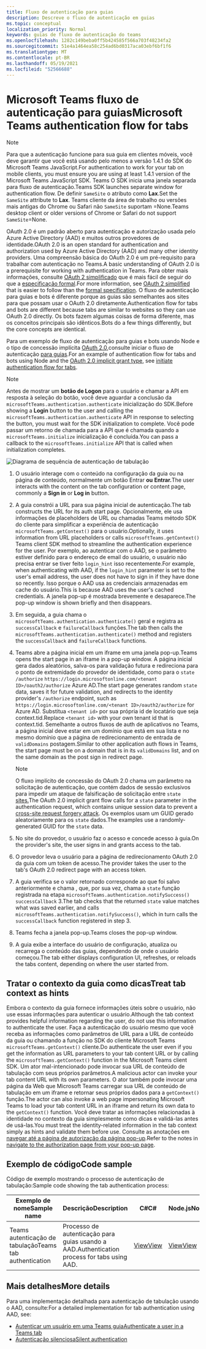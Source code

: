 ```yaml
---
title: Fluxo de autenticação para guias
description: Descreve o fluxo de autenticação em guias
ms.topic: conceptual
localization_priority: Normal
keywords: guias de fluxo de autenticação do teams
ms.openlocfilehash: 1282c149beba0ff5b424585f566a703f48234fa2
ms.sourcegitcommit: 51e4a1464ea58c254ad6bd0317aca03ebf6bf1f6
ms.translationtype: MT
ms.contentlocale: pt-BR
ms.lasthandoff: 05/19/2021
ms.locfileid: "52566688"
---
```

# <a name="microsoft-teams-authentication-flow-for-tabs"></a><span data-ttu-id="6367e-104">Microsoft Teams fluxo de autenticação para guias</span><span class="sxs-lookup"><span data-stu-id="6367e-104">Microsoft Teams authentication flow for tabs</span></span>

> [!NOTE]
> <span data-ttu-id="6367e-105">Para que a autenticação funcione para sua guia em clientes móveis, você deve garantir que você está usando pelo menos a versão 1.4.1 do SDK do Microsoft Teams JavaScript.</span><span class="sxs-lookup"><span data-stu-id="6367e-105">For authentication to work for your tab on mobile clients, you must ensure you are using at least 1.4.1 version of the Microsoft Teams JavaScript SDK.</span></span>
> <span data-ttu-id="6367e-106">Teams O SDK inicia uma janela separada para fluxo de autenticação.</span><span class="sxs-lookup"><span data-stu-id="6367e-106">Teams SDK launches separate window for authentication flow.</span></span> <span data-ttu-id="6367e-107">De definir `SameSite` o atributo como **Lax**.</span><span class="sxs-lookup"><span data-stu-id="6367e-107">Set the `SameSite` attribute to **Lax**.</span></span> <span data-ttu-id="6367e-108">Teams cliente da área de trabalho ou versões mais antigas do Chrome ou Safari não `SameSite` suportam =None.</span><span class="sxs-lookup"><span data-stu-id="6367e-108">Teams desktop client or older versions of Chrome or Safari do not support `SameSite`=None.</span></span>

<span data-ttu-id="6367e-109">OAuth 2.0 é um padrão aberto para autenticação e autorização usada pelo Azure Active Directory (AAD) e muitos outros provedores de identidade.</span><span class="sxs-lookup"><span data-stu-id="6367e-109">OAuth 2.0 is an open standard for authentication and authorization used by Azure Active Directory (AAD) and many other identity providers.</span></span> <span data-ttu-id="6367e-110">Uma compreensão básica do OAuth 2.0 é um pré-requisito para trabalhar com autenticação no Teams.</span><span class="sxs-lookup"><span data-stu-id="6367e-110">A basic understanding of OAuth 2.0 is a prerequisite for working with authentication in Teams.</span></span> <span data-ttu-id="6367e-111">Para obter mais informações, consulte [OAuth 2 simplificado](https://aaronparecki.com/oauth-2-simplified/) que é mais fácil de seguir do que a [especificação formal](https://oauth.net/2/).</span><span class="sxs-lookup"><span data-stu-id="6367e-111">For more information, see [OAuth 2 simplified](https://aaronparecki.com/oauth-2-simplified/) that is easier to follow than the [formal specification](https://oauth.net/2/).</span></span> <span data-ttu-id="6367e-112">O fluxo de autenticação para guias e bots é diferente porque as guias são semelhantes aos sites para que possam usar o OAuth 2.0 diretamente.</span><span class="sxs-lookup"><span data-stu-id="6367e-112">Authentication flow for tabs and bots are different because tabs are similar to websites so they can use OAuth 2.0 directly.</span></span> <span data-ttu-id="6367e-113">Os bots fazem algumas coisas de forma diferente, mas os conceitos principais são idênticos.</span><span class="sxs-lookup"><span data-stu-id="6367e-113">Bots do a few things differently, but the core concepts are identical.</span></span>

<span data-ttu-id="6367e-114">Para um exemplo de fluxo de autenticação para guias e bots usando Node e o tipo de concessão implícita [OAuth 2.0,](https://oauth.net/2/grant-types/implicit/)consulte iniciar o fluxo de autenticação [para guias](~/tabs/how-to/authentication/auth-tab-aad.md#initiate-authentication-flow).</span><span class="sxs-lookup"><span data-stu-id="6367e-114">For an example of authentication flow for tabs and bots using Node and the [OAuth 2.0 implicit grant type](https://oauth.net/2/grant-types/implicit/), see [initiate authentication flow for tabs](~/tabs/how-to/authentication/auth-tab-aad.md#initiate-authentication-flow).</span></span>

> [!NOTE]
> <span data-ttu-id="6367e-115">Antes de mostrar um **botão de Logon** para o usuário e chamar a API em resposta à seleção do botão, você deve aguardar a conclusão da `microsoftTeams.authentication.authenticate` inicialização do SDK.</span><span class="sxs-lookup"><span data-stu-id="6367e-115">Before showing a **Login** button to the user and calling the `microsoftTeams.authentication.authenticate` API in response to selecting the button, you must wait for the SDK initialization to complete.</span></span> <span data-ttu-id="6367e-116">Você pode passar um retorno de chamada para a API que é chamada quando a `microsoftTeams.initialize` inicialização é concluída.</span><span class="sxs-lookup"><span data-stu-id="6367e-116">You can pass a callback to the `microsoftTeams.initialize` API that is called when initialization completes.</span></span>

![Diagrama de sequência de autenticação de tabulação](~/assets/images/authentication/tab_auth_sequence_diagram.png)

1. <span data-ttu-id="6367e-118">O usuário interage com o conteúdo na configuração da guia ou na página de conteúdo, normalmente um botão Entrar **ou** **Entrar.**</span><span class="sxs-lookup"><span data-stu-id="6367e-118">The user interacts with the content on the tab configuration or content page, commonly a **Sign in** or **Log in** button.</span></span>
2. <span data-ttu-id="6367e-119">A guia constrói a URL para sua página inicial de autenticação.</span><span class="sxs-lookup"><span data-stu-id="6367e-119">The tab constructs the URL for its auth start page.</span></span> <span data-ttu-id="6367e-120">Opcionalmente, ele usa informações de placeholders de URL ou chamadas Teams método SDK do cliente para simplificar a experiência de autenticação `microsoftTeams.getContext()` para o usuário.</span><span class="sxs-lookup"><span data-stu-id="6367e-120">Optionally, it uses information from URL placeholders or calls `microsoftTeams.getContext()` Teams client SDK method to streamline the authentication experience for the user.</span></span> <span data-ttu-id="6367e-121">Por exemplo, ao autenticar com o AAD, se o parâmetro estiver definido para o endereço de email do usuário, o usuário não precisa entrar se tiver feito `login_hint` isso recentemente.</span><span class="sxs-lookup"><span data-stu-id="6367e-121">For example, when authenticating with AAD, if the `login_hint` parameter is set to the user's email address, the user does not have to sign in if they have done so recently.</span></span> <span data-ttu-id="6367e-122">Isso porque o AAD usa as credenciais armazenadas em cache do usuário.</span><span class="sxs-lookup"><span data-stu-id="6367e-122">This is because AAD uses the user's cached credentials.</span></span> <span data-ttu-id="6367e-123">A janela pop-up é mostrada brevemente e desaparece.</span><span class="sxs-lookup"><span data-stu-id="6367e-123">The pop-up window is shown briefly and then disappears.</span></span>
3. <span data-ttu-id="6367e-124">Em seguida, a guia chama o `microsoftTeams.authentication.authenticate()` geral e registra as `successCallback` e `failureCallback` funções.</span><span class="sxs-lookup"><span data-stu-id="6367e-124">The tab then calls the `microsoftTeams.authentication.authenticate()` method and registers the `successCallback` and `failureCallback` functions.</span></span>
4. <span data-ttu-id="6367e-125">Teams abre a página inicial em um iframe em uma janela pop-up.</span><span class="sxs-lookup"><span data-stu-id="6367e-125">Teams opens the start page in an iframe in a pop-up window.</span></span> <span data-ttu-id="6367e-126">A página inicial gera dados aleatórios, salva-os para validação futura e redireciona para o ponto de extremidade do provedor de identidade, como para o `state` `/authorize` `https://login.microsoftonline.com/<tenant ID>/oauth2/authorize` Azure AD.</span><span class="sxs-lookup"><span data-stu-id="6367e-126">The start page generates random `state` data, saves it for future validation, and redirects to the identity provider's `/authorize` endpoint, such as `https://login.microsoftonline.com/<tenant ID>/oauth2/authorize` for Azure AD.</span></span> <span data-ttu-id="6367e-127">Substitua `<tenant id>` por sua própria id de locatário que seja context.tid.</span><span class="sxs-lookup"><span data-stu-id="6367e-127">Replace `<tenant id>` with your own tenant id that is context.tid.</span></span>
<span data-ttu-id="6367e-128">Semelhante a outros fluxos de auth de aplicativos no Teams, a página inicial deve estar em um domínio que está em sua lista e no mesmo domínio que a página de redirecionamento de entrada de `validDomains` postagem.</span><span class="sxs-lookup"><span data-stu-id="6367e-128">Similar to other application auth flows in Teams, the start page must be on a domain that is in its `validDomains` list, and on the same domain as the post sign in redirect page.</span></span>

    > [!NOTE]
    > <span data-ttu-id="6367e-129">O fluxo implícito de concessão do OAuth 2.0 chama um parâmetro na solicitação de autenticação, que contém dados de sessão exclusivos para impedir um ataque de falsificação de solicitação entre `state` [sites.](https://en.wikipedia.org/wiki/Cross-site_request_forgery)</span><span class="sxs-lookup"><span data-stu-id="6367e-129">The OAuth 2.0 implicit grant flow calls for a `state` parameter in the authentication request, which contains unique session data to prevent a [cross-site request forgery attack](https://en.wikipedia.org/wiki/Cross-site_request_forgery).</span></span> <span data-ttu-id="6367e-130">Os exemplos usam um GUID gerado aleatoriamente para os `state` dados.</span><span class="sxs-lookup"><span data-stu-id="6367e-130">The examples use a randomly-generated GUID for the `state` data.</span></span>

5. <span data-ttu-id="6367e-131">No site do provedor, o usuário faz o acesso e concede acesso à guia.</span><span class="sxs-lookup"><span data-stu-id="6367e-131">On the provider's site, the user signs in and grants access to the tab.</span></span>
6. <span data-ttu-id="6367e-132">O provedor leva o usuário para a página de redirecionamento OAuth 2.0 da guia com um token de acesso.</span><span class="sxs-lookup"><span data-stu-id="6367e-132">The provider takes the user to the tab's OAuth 2.0 redirect page with an access token.</span></span>
7. <span data-ttu-id="6367e-133">A guia verifica se o valor retornado corresponde ao que foi salvo anteriormente e chama , que, por sua vez, chama a `state` função registrada na etapa `microsoftTeams.authentication.notifySuccess()` `successCallback` 3.</span><span class="sxs-lookup"><span data-stu-id="6367e-133">The tab checks that the returned `state` value matches what was saved earlier, and calls `microsoftTeams.authentication.notifySuccess()`, which in turn calls the `successCallback` function registered in step 3.</span></span>
8. <span data-ttu-id="6367e-134">Teams fecha a janela pop-up.</span><span class="sxs-lookup"><span data-stu-id="6367e-134">Teams closes the pop-up window.</span></span>
9. <span data-ttu-id="6367e-135">A guia exibe a interface do usuário de configuração, atualiza ou recarrega o conteúdo das guias, dependendo de onde o usuário começou.</span><span class="sxs-lookup"><span data-stu-id="6367e-135">The tab either displays configuration UI, refreshes, or reloads the tabs content, depending on where the user started from.</span></span>

## <a name="treat-tab-context-as-hints"></a><span data-ttu-id="6367e-136">Tratar o contexto da guia como dicas</span><span class="sxs-lookup"><span data-stu-id="6367e-136">Treat tab context as hints</span></span>

<span data-ttu-id="6367e-137">Embora o contexto da guia fornece informações úteis sobre o usuário, não use essas informações para autenticar o usuário.</span><span class="sxs-lookup"><span data-stu-id="6367e-137">Although the tab context provides helpful information regarding the user, do not use this information to authenticate the user.</span></span> <span data-ttu-id="6367e-138">Faça a autenticação do usuário mesmo que você receba as informações como parâmetros de URL para a URL de conteúdo da guia ou chamando a função no SDK do cliente Microsoft Teams `microsoftTeams.getContext()` cliente.</span><span class="sxs-lookup"><span data-stu-id="6367e-138">Do authenticate the user even if you get the information as URL parameters to your tab content URL or by calling the `microsoftTeams.getContext()` function in the Microsoft Teams client SDK.</span></span> <span data-ttu-id="6367e-139">Um ator mal-intencionado pode invocar sua URL de conteúdo de tabulação com seus próprios parâmetros.</span><span class="sxs-lookup"><span data-stu-id="6367e-139">A malicious actor can invoke your tab content URL with its own parameters.</span></span> <span data-ttu-id="6367e-140">O ator também pode invocar uma página da Web que Microsoft Teams carregar sua URL de conteúdo de tabulação em um iframe e retornar seus próprios dados para a `getContext()` função.</span><span class="sxs-lookup"><span data-stu-id="6367e-140">The actor can also invoke a web page impersonating Microsoft Teams to load your tab content URL in an iframe and return its own data to the `getContext()` function.</span></span> <span data-ttu-id="6367e-141">Você deve tratar as informações relacionadas à identidade no contexto da guia simplesmente como dicas e validá-las antes de usá-las.</span><span class="sxs-lookup"><span data-stu-id="6367e-141">You must treat the identity-related information in the tab context simply as hints and validate them before use.</span></span> <span data-ttu-id="6367e-142">Consulte as anotações em [navegar até a página de autorização da página pop-up](~/tabs/how-to/authentication/auth-tab-aad.md#navigate-to-the-authorization-page-from-your-popup-page).</span><span class="sxs-lookup"><span data-stu-id="6367e-142">Refer to the notes in [navigate to the authorization page from your pop-up page](~/tabs/how-to/authentication/auth-tab-aad.md#navigate-to-the-authorization-page-from-your-popup-page).</span></span>

## <a name="code-sample"></a><span data-ttu-id="6367e-143">Exemplo de código</span><span class="sxs-lookup"><span data-stu-id="6367e-143">Code sample</span></span>

<span data-ttu-id="6367e-144">Código de exemplo mostrando o processo de autenticação de tabulação:</span><span class="sxs-lookup"><span data-stu-id="6367e-144">Sample code showing the tab authentication process:</span></span>

| <span data-ttu-id="6367e-145">**Exemplo de nome**</span><span class="sxs-lookup"><span data-stu-id="6367e-145">**Sample name**</span></span> | <span data-ttu-id="6367e-146">**Descrição**</span><span class="sxs-lookup"><span data-stu-id="6367e-146">**Description**</span></span> | <span data-ttu-id="6367e-147">**C#**</span><span class="sxs-lookup"><span data-stu-id="6367e-147">**C#**</span></span> | <span data-ttu-id="6367e-148">**Node.js**</span><span class="sxs-lookup"><span data-stu-id="6367e-148">**Node.js**</span></span> |
|-----------------|-----------------|-------------|------------|
| <span data-ttu-id="6367e-149">Teams autenticação de tabulação</span><span class="sxs-lookup"><span data-stu-id="6367e-149">Teams tab authentication</span></span> | <span data-ttu-id="6367e-150">Processo de autenticação para guias usando a AAD.</span><span class="sxs-lookup"><span data-stu-id="6367e-150">Authentication process for tabs using AAD.</span></span> | [<span data-ttu-id="6367e-151">View</span><span class="sxs-lookup"><span data-stu-id="6367e-151">View</span></span>](https://github.com/OfficeDev/Microsoft-Teams-Samples/tree/main/samples/app-complete-sample/csharp) | [<span data-ttu-id="6367e-152">View</span><span class="sxs-lookup"><span data-stu-id="6367e-152">View</span></span>](https://github.com/OfficeDev/Microsoft-Teams-Samples/tree/main/samples/app-complete-sample/nodejs) |

## <a name="more-details"></a><span data-ttu-id="6367e-153">Mais detalhes</span><span class="sxs-lookup"><span data-stu-id="6367e-153">More details</span></span>

<span data-ttu-id="6367e-154">Para uma implementação detalhada para autenticação de tabulação usando o AAD, consulte:</span><span class="sxs-lookup"><span data-stu-id="6367e-154">For a detailed implementation for tab authentication using AAD, see:</span></span>

* [<span data-ttu-id="6367e-155">Autenticar um usuário em uma Teams guia</span><span class="sxs-lookup"><span data-stu-id="6367e-155">Authenticate a user in a Teams tab</span></span>](~/tabs/how-to/authentication/auth-tab-AAD.md)
* [<span data-ttu-id="6367e-156">Autenticação silenciosa</span><span class="sxs-lookup"><span data-stu-id="6367e-156">Silent authentication</span></span>](~/tabs/how-to/authentication/auth-silent-AAD.md)

